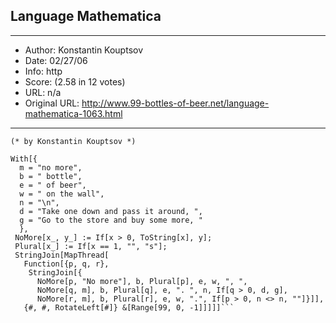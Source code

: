 
## Language Mathematica ##
---
- Author: Konstantin Kouptsov
- Date: 02/27/06
- Info: http
- Score:  (2.58 in 12 votes)
- URL: n/a
- Original URL: http://www.99-bottles-of-beer.net/language-mathematica-1063.html
---

```(* Mathematica code *)
(* by Konstantin Kouptsov *)

With[{
  m = "no more",
  b = " bottle",
  e = " of beer",
  w = " on the wall",
  n = "\n",
  d = "Take one down and pass it around, ",
  g = "Go to the store and buy some more, "
  },
 NoMore[x_, y_] := If[x > 0, ToString[x], y];
 Plural[x_] := If[x == 1, "", "s"];
 StringJoin[MapThread[
   Function[{p, q, r},
    StringJoin[{
      NoMore[p, "No more"], b, Plural[p], e, w, ", ",
      NoMore[q, m], b, Plural[q], e, ". ", n, If[q > 0, d, g],
      NoMore[r, m], b, Plural[r], e, w, ".", If[p > 0, n <> n, ""]}]],
   {#, #, RotateLeft[#]} &[Range[99, 0, -1]]]]]```
